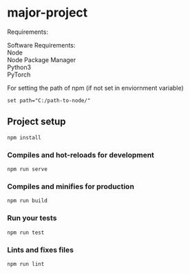 # major-project

Requirements:

Software Requirements:<br/>
Node<br/>
Node Package Manager<br/>
Python3<br/>
PyTorch<br/>


For setting the path of npm (if not set in enviornment variable)
```
set path="C:/path-to-node/"
```
## Project setup
```
npm install
```

### Compiles and hot-reloads for development
```
npm run serve
```

### Compiles and minifies for production
```
npm run build
```

### Run your tests
```
npm run test
```

### Lints and fixes files
```
npm run lint
```
